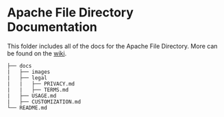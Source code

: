 # Apache File Directory Documentation

This folder includes all of the docs for the Apache File Directory. More can be found on the [wiki](https://github.com/willtheorangeguy/Apache-File-Directory/wiki).

```text
├── docs
|   ├── images
|   ├── legal
|   |   ├── PRIVACY.md
|   |   ├── TERMS.md
|   ├── USAGE.md
|   ├── CUSTOMIZATION.md
└── README.md
```
